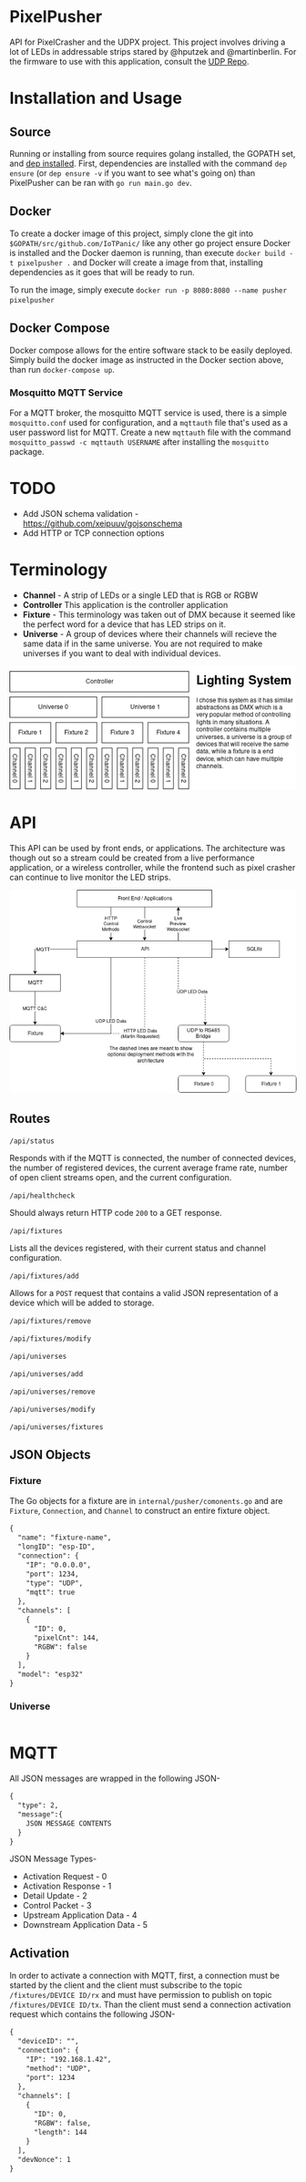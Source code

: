 # PixelPusher
API for PixelCrasher and the UDPX project. This project involves driving a lot of LEDs in addressable strips stared by @hputzek and @martinberlin. For the firmware to use with this application, consult the [UDP Repo](https://github.com/martinberlin/udpx).

# Installation and Usage

## Source

Running or installing from source requires golang installed, the GOPATH set, and [dep installed](https://golang.github.io/dep/docs/introduction.html). First, dependencies are installed with the command `dep ensure` (or `dep ensure -v` if you want to see what's going on) than PixelPusher can be ran with `go run main.go dev`.  

## Docker

To create a docker image of this project, simply clone the git into `$GOPATH/src/github.com/IoTPanic/` like any other go project ensure Docker is installed and the Docker daemon is running, than execute `docker build -t pixelpusher .` and Docker will create a image from that, installing dependencies as it goes that will be ready to run.

To run the image, simply execute `docker run -p 8080:8080 --name pusher pixelpusher`

## Docker Compose

Docker compose allows for the entire software stack to be easily deployed. Simply build the docker image as instructed in the Docker section above, than run `docker-compose up`.

### Mosquitto MQTT Service

For a MQTT broker, the mosquitto MQTT service is used, there is a simple `mosquitto.conf` used for configuration, and a `mqttauth` file that's used as a user password list for MQTT. Create a new `mqttauth` file with the command `mosquitto_passwd -c mqttauth USERNAME` after installing the `mosquitto` package. 

# TODO

* Add JSON schema validation - https://github.com/xeipuuv/gojsonschema
* Add HTTP or TCP connection options

# Terminology

* **Channel** - A strip of LEDs or a single LED that is RGB or RGBW
* **Controller** This application is the controller application
* **Fixture** - This terminology was taken out of DMX because it seemed like the perfect word for a device that has LED strips on it.
* **Universe** - A group of devices where their channels will recieve the same data if in the same universe. You are not required to make universes if you want to deal with individual devices. 

![Lighting Architecture](https://raw.githubusercontent.com/IoTPanic/pixelpusher/master/.github/Lighting%20Architecture.png)

# API

This API can be used by front ends, or applications. The architecture was though out so a stream could be created from a live performance application, or a wireless controller, while the frontend such as pixel crasher can continue to live monitor the LED strips.

![System Architecture](https://raw.githubusercontent.com/IoTPanic/pixelpusher/master/.github/Pixels%20System%20Architecture.png)

## Routes

`/api/status`

Responds with if the MQTT is connected, the number of connected devices, the number of registered devices, the current average frame rate, number of open client streams open, and the current configuration.

`/api/healthcheck`

Should always return HTTP code `200` to a GET response.

`/api/fixtures`

Lists all the devices registered, with their current status and channel configuration.

`/api/fixtures/add`

Allows for a `POST` request that contains a valid JSON representation of a device which will be added to storage. 

`/api/fixtures/remove`


`/api/fixtures/modify`

`/api/universes`

`/api/universes/add`

`/api/universes/remove`

`/api/universes/modify`

`/api/universes/fixtures`

## JSON Objects

### Fixture

The Go objects for a fixture are in `internal/pusher/comonents.go` and are `Fixture`, `Connection`, and `Channel` to construct an entire fixture object.

```
{
  "name": "fixture-name",
  "longID": "esp-ID",
  "connection": {
    "IP": "0.0.0.0",
    "port": 1234,
    "type": "UDP",
    "mqtt": true
  },
  "channels": [
    {
      "ID": 0,
      "pixelCnt": 144,
      "RGBW": false
    }
  ],
  "model": "esp32"
}
```

### Universe

```

```

# MQTT 


All JSON messages are wrapped in the following JSON-
```
{
  "type": 2,
  "message":{
    JSON MESSAGE CONTENTS
  }
}
```


JSON Message Types-

* Activation Request - 0
* Activation Response - 1
* Detail Update - 2
* Control Packet - 3
* Upstream Application Data - 4
* Downstream Application Data - 5

## Activation

In order to activate a connection with MQTT, first, a connection must be started by the client and the client must subscribe to the topic `/fixtures/DEVICE ID/rx` and must have permission to publish on topic  `/fixtures/DEVICE ID/tx`. Than the client must send a connection activation request which contains the following JSON-
```
{
  "deviceID": "",
  "connection": {
    "IP": "192.168.1.42",
    "method": "UDP",
    "port": 1234
  },
  "channels": [
    {
      "ID": 0,
      "RGBW": false,
      "length": 144
    }
  ],
  "devNonce": 1 
}
```